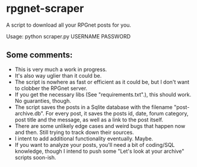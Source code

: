 # rpgnet-scraper

A script to download all your RPGnet posts for you. 

Usage:
    python scraper.py USERNAME PASSWORD

## Some comments:

* This is very much a work in progress.
* It's also way uglier than it could be.
* The script is nowhere as fast or efficient as it could be, but I don't want to clobber the RPGnet server.
* If you get the necessary libs (See "requirements.txt".), this should work. No guaranties, though.
* The script saves the posts in a Sqlite database with the filename "post-archive.db". For every post, it saves the posts id, date, forum category, post title and the message, as well as a link to the post itself.
* There are some unlikely edge cases and weird bugs that happen now and then. Still trying to track down their sources.
* I intent to add additional functionality eventually. Maybe.
* If you want to analyze your posts, you'll need a bit of coding/SQL knowledge, though I intend to push some "Let's look at your archive" scripts soon-ish.

